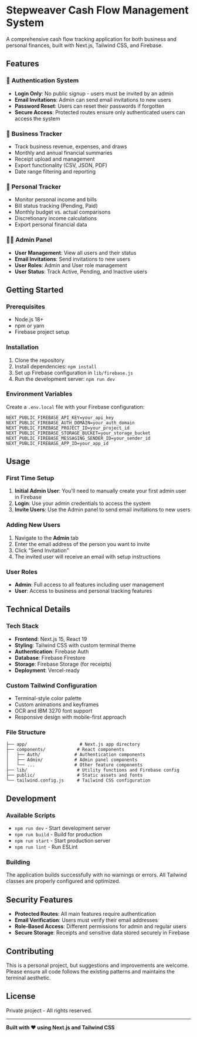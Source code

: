 # Stepweaver Cash Flow Management System

A comprehensive cash flow tracking application for both business and personal finances, built with Next.js, Tailwind CSS, and Firebase.

## Features

### 🔐 **Authentication System**
- **Login Only**: No public signup - users must be invited by an admin
- **Email Invitations**: Admin can send email invitations to new users
- **Password Reset**: Users can reset their passwords if forgotten
- **Secure Access**: Protected routes ensure only authenticated users can access the system

### 💼 **Business Tracker**
- Track business revenue, expenses, and draws
- Monthly and annual financial summaries
- Receipt upload and management
- Export functionality (CSV, JSON, PDF)
- Date range filtering and reporting

### 👤 **Personal Tracker**
- Monitor personal income and bills
- Bill status tracking (Pending, Paid)
- Monthly budget vs. actual comparisons
- Discretionary income calculations
- Export personal financial data

### 👨‍💼 **Admin Panel**
- **User Management**: View all users and their status
- **Email Invitations**: Send invitations to new users
- **User Roles**: Admin and User role management
- **User Status**: Track Active, Pending, and Inactive users

## Getting Started

### Prerequisites
- Node.js 18+ 
- npm or yarn
- Firebase project setup

### Installation
1. Clone the repository
2. Install dependencies: `npm install`
3. Set up Firebase configuration in `lib/firebase.js`
4. Run the development server: `npm run dev`

### Environment Variables
Create a `.env.local` file with your Firebase configuration:
```
NEXT_PUBLIC_FIREBASE_API_KEY=your_api_key
NEXT_PUBLIC_FIREBASE_AUTH_DOMAIN=your_auth_domain
NEXT_PUBLIC_FIREBASE_PROJECT_ID=your_project_id
NEXT_PUBLIC_FIREBASE_STORAGE_BUCKET=your_storage_bucket
NEXT_PUBLIC_FIREBASE_MESSAGING_SENDER_ID=your_sender_id
NEXT_PUBLIC_FIREBASE_APP_ID=your_app_id
```

## Usage

### First Time Setup
1. **Initial Admin User**: You'll need to manually create your first admin user in Firebase
2. **Login**: Use your admin credentials to access the system
3. **Invite Users**: Use the Admin panel to send email invitations to new users

### Adding New Users
1. Navigate to the **Admin** tab
2. Enter the email address of the person you want to invite
3. Click "Send Invitation"
4. The invited user will receive an email with setup instructions

### User Roles
- **Admin**: Full access to all features including user management
- **User**: Access to business and personal tracking features

## Technical Details

### Tech Stack
- **Frontend**: Next.js 15, React 19
- **Styling**: Tailwind CSS with custom terminal theme
- **Authentication**: Firebase Auth
- **Database**: Firebase Firestore
- **Storage**: Firebase Storage (for receipts)
- **Deployment**: Vercel-ready

### Custom Tailwind Configuration
- Terminal-style color palette
- Custom animations and keyframes
- OCR and IBM 3270 font support
- Responsive design with mobile-first approach

### File Structure
```
├── app/                    # Next.js app directory
├── components/            # React components
│   ├── Auth/             # Authentication components
│   ├── Admin/            # Admin panel components
│   └── ...               # Other feature components
├── lib/                   # Utility functions and Firebase config
├── public/                # Static assets and fonts
└── tailwind.config.js     # Tailwind CSS configuration
```

## Development

### Available Scripts
- `npm run dev` - Start development server
- `npm run build` - Build for production
- `npm run start` - Start production server
- `npm run lint` - Run ESLint

### Building
The application builds successfully with no warnings or errors. All Tailwind classes are properly configured and optimized.

## Security Features

- **Protected Routes**: All main features require authentication
- **Email Verification**: Users must verify their email addresses
- **Role-Based Access**: Different permissions for admin and regular users
- **Secure Storage**: Receipts and sensitive data stored securely in Firebase

## Contributing

This is a personal project, but suggestions and improvements are welcome. Please ensure all code follows the existing patterns and maintains the terminal aesthetic.

## License

Private project - All rights reserved.

---

**Built with ❤️ using Next.js and Tailwind CSS**

